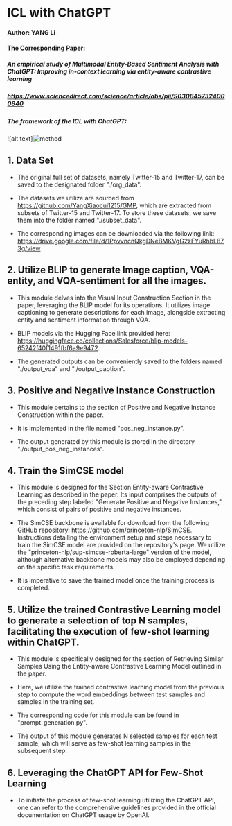 # ICL with ChatGPT
#### Author: YANG Li
#### The Corresponding Paper: 
##### An empirical study of Multimodal Entity-Based Sentiment Analysis with ChatGPT: Improving in-context learning via entity-aware contrastive learning
##### https://www.sciencedirect.com/science/article/abs/pii/S0306457324000840

##### The framework of the ICL with ChatGPT: 
![alt text]![method](https://github.com/yangli-hub/ICL-with-ChatGPT/assets/70850281/51aab505-0460-463c-b306-67ce4335c3e9)

## 1. Data Set
- The original full set of datasets, namely Twitter-15 and Twitter-17, can be saved to the designated folder "./org_data". 
   
- The datasets we utilize are sourced from https://github.com/YangXiaocui1215/GMP, which are extracted from subsets of Twitter-15 and Twitter-17. To store these datasets, we save them into the folder named "./subset_data".

- The corresponding images can be downloaded via the following link:
https://drive.google.com/file/d/1PpvvncnQkgDNeBMKVgG2zFYuRhbL873g/view


## 2. Utilize BLIP to generate Image caption, VQA-entity, and VQA-sentiment for all the images.
- This module delves into the Visual Input Construction Section in the paper, leveraging the BLIP model for its operations. It utilizes image captioning to generate descriptions for each image, alongside extracting entity and sentiment information through VQA.

- BLIP models via the Hugging Face link provided here: https://huggingface.co/collections/Salesforce/blip-models-65242f40f1491fbf6a9e9472.
   
- The generated outputs can be conveniently saved to the folders named "./output_vqa" and "./output_caption". 

## 3. Positive and Negative Instance Construction
- This module pertains to the section of Positive and Negative Instance Construction within the paper. 

- It is implemented in the file named "pos_neg_instance.py". 

- The output generated by this module is stored in the directory "./output_pos_neg_instances".

## 4. Train the SimCSE model
- This module is designed for the Section Entity-aware Contrastive Learning as described in the paper. Its input comprises the outputs of the preceding step labeled "Generate Positive and Negative Instances," which consist of pairs of positive and negative instances.
  
- The SimCSE backbone is available for download from the following GitHub repository: https://github.com/princeton-nlp/SimCSE. Instructions detailing the environment setup and steps necessary to train the SimCSE model are provided on the repository's page. We utilize the "princeton-nlp/sup-simcse-roberta-large" version of the model, although alternative backbone models may also be employed depending on the specific task requirements.

- It is imperative to save the trained model once the training process is completed.

## 5. Utilize the trained Contrastive Learning model to generate a selection of top N samples, facilitating the execution of few-shot learning within ChatGPT.
- This module is specifically designed for the section of Retrieving Similar Samples Using the Entity-aware Contrastive Learning Model outlined in the paper.
   
- Here, we utilize the trained contrastive learning model from the previous step to compute the word embeddings between test samples and samples in the training set.
   
- The corresponding code for this module can be found in "prompt_generation.py".

- The output of this module generates N selected samples for each test sample, which will serve as few-shot learning samples in the subsequent step.

## 6. Leveraging the ChatGPT API for Few-Shot Learning
- To initiate the process of few-shot learning utilizing the ChatGPT API, one can refer to the comprehensive guidelines provided in the official documentation on ChatGPT usage by OpenAI. 
